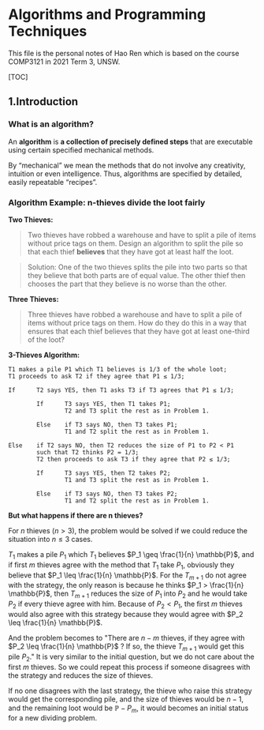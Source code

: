 # Algorithms and Programming Techniques

This file is the personal notes of Hao Ren which is based on the course COMP3121 in 2021 Term 3, UNSW.

[TOC]

## 1.Introduction

### What is an algorithm?

An **algorithm** is **a collection of precisely defined steps** that are executable using certain specified mechanical methods.

By “mechanical” we mean the methods that do not involve any creativity, intuition or even intelligence. Thus, algorithms are specified by detailed, easily repeatable “recipes”.

### Algorithm Example: n-thieves divide the loot fairly

**Two Thieves:**

> Two thieves have robbed a warehouse and have to split a pile of items without price tags on them. Design an algorithm to split the pile so that each thief **believes** that they have got at least half the loot.

> Solution: One of the two thieves splits the pile into two parts so that they believe that both parts are of equal value. The other thief then chooses the part that they believe is no worse than the other.

**Three Thieves:**

> Three thieves have robbed a warehouse and have to split a pile of items without price tags on them. How do they do this in a way that ensures that each thief believes that they have got at least one-third of the loot?

**3-Thieves Algorithm:**

```
T1 makes a pile P1 which T1 believes is 1/3 of the whole loot;
T1 proceeds to ask T2 if they agree that P1 ≤ 1/3;

If      T2 says YES, then T1 asks T3 if T3 agrees that P1 ≤ 1/3;

        If      T3 says YES, then T1 takes P1;
                T2 and T3 split the rest as in Problem 1.

        Else    if T3 says NO, then T3 takes P1;
                T1 and T2 split the rest as in Problem 1.

Else    if T2 says NO, then T2 reduces the size of P1 to P2 < P1
        such that T2 thinks P2 = 1/3;
        T2 then proceeds to ask T3 if they agree that P2 ≤ 1/3;

        If      T3 says YES, then T2 takes P2;
                T1 and T3 split the rest as in Problem 1.

        Else    if T3 says NO, then T3 takes P2;
                T1 and T2 split the rest as in Problem 1.
```

**But what happens if there are n thieves?**

For $n$ thieves $(n > 3)$, the problem would be solved if we could reduce the situation into $n \leq 3$ cases.

$T_1$ makes a pile $P_1$ which $T_1$ believes $P_1 \geq \frac{1}{n} \mathbb{P}$, and if first $m$ thieves agree with the method that $T_1$ take $P_1$, obviously they believe that $P_1 \leq \frac{1}{n} \mathbb{P}$. For the $T_{m+1}$ do not agree with the strategy, the only reason is because he thinks $P_1 > \frac{1}{n} \mathbb{P}$, then $T_{m+1}$ reduces the size of $P_1$ into $P_2$ and he would take $P_2$ if every thieve agree with him. Because of $P_2 < P_1$, the first $m$ thieves would also agree with this strategy because they would agree with $P_2 \leq \frac{1}{n} \mathbb{P}$.

And the problem becomes to "There are $n - m$ thieves, if they agree with $P_2 \leq \frac{1}{n} \mathbb{P}$ ? If so, the thieve $T_{m+1}$ would get this pile $P_2$." It is very similar to the initial question, but we do not care about the first $m$ thieves. So we could repeat this process if someone disagrees with the strategy and reduces the size of thieves.

If no one disagrees with the last strategy, the thieve who raise this strategy would get the corresponding pile, and the size of thieves would be $n - 1$, and the remaining loot would be $\mathbb{P} - P_{m}$, it would becomes an initial status for a new dividing problem.
